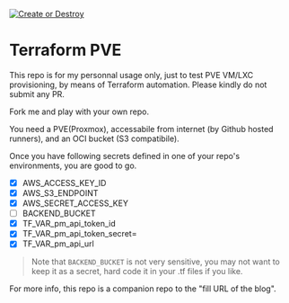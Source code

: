 [![Create or Destroy](https://github.com/miyunda/terraform-pve/actions/workflows/terraform.yml/badge.svg)](https://github.com/miyunda/terraform-pve/actions/workflows/terraform.yml)
# Terraform PVE
This repo is for my personnal usage only, just to test PVE VM/LXC provisioning, by means of Terraform automation. Please kindly do not submit any PR. 

Fork me and play with your own repo.

You need a PVE(Proxmox), accessabile from internet (by Github hosted runners), and an OCI bucket (S3 compatibile).

Once you have following secrets defined in one of your repo's environments, you are good to go.
- [x] AWS_ACCESS_KEY_ID
- [x] AWS_S3_ENDPOINT
- [x] AWS_SECRET_ACCESS_KEY
- [ ] BACKEND_BUCKET
- [x] TF_VAR_pm_api_token_id
- [x] TF_VAR_pm_api_token_secret=
- [x] TF_VAR_pm_api_url

>Note that `BACKEND_BUCKET` is not very sensitive, you may not want to keep it as a secret, hard code it in your .tf files if you like.

For more info, this repo is a companion repo to the "fill URL of the blog".